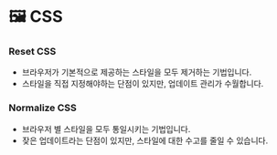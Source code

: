 # 🖼 CSS

### Reset CSS

- 브라우저가 기본적으로 제공하는 스타일을 모두 제거하는 기법입니다.
- 스타일을 직접 지정해야하는 단점이 있지만, 업데이트 관리가 수월합니다.

### Normalize CSS

- 브라우저 별 스타일을 모두 통일시키는 기법입니다.
- 잦은 업데이트라는 단점이 있지만, 스타일에 대한 수고를 줄일 수 있습니다.
